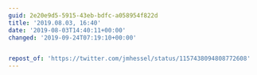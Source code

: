 ```yaml
---
guid: 2e20e9d5-5915-43eb-bdfc-a058954f822d
title: '2019.08.03, 16:40'
date: '2019-08-03T14:40:11+00:00'
changed: '2019-09-24T07:19:10+00:00'


repost_of: 'https://twitter.com/jmhessel/status/1157438094808772608'
---
```


